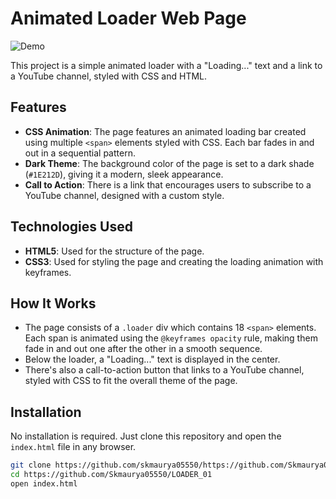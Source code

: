 # Animated Loader Web Page

![Demo](https://i.imghippo.com/files/AXMrS1728794565.jpg)

This project is a simple animated loader with a "Loading..." text and a link to a YouTube channel, styled with CSS and HTML.

## Features

- **CSS Animation**: The page features an animated loading bar created using multiple `<span>` elements styled with CSS. Each bar fades in and out in a sequential pattern.
- **Dark Theme**: The background color of the page is set to a dark shade (`#1E212D`), giving it a modern, sleek appearance.
- **Call to Action**: There is a link that encourages users to subscribe to a YouTube channel, designed with a custom style.
  

## Technologies Used

- **HTML5**: Used for the structure of the page.
- **CSS3**: Used for styling the page and creating the loading animation with keyframes.

## How It Works

- The page consists of a `.loader` div which contains 18 `<span>` elements. Each span is animated using the `@keyframes opacity` rule, making them fade in and out one after the other in a smooth sequence.
- Below the loader, a "Loading..." text is displayed in the center.
- There's also a call-to-action button that links to a YouTube channel, styled with CSS to fit the overall theme of the page.

## Installation

No installation is required. Just clone this repository and open the `index.html` file in any browser.

```bash
git clone https://github.com/skmaurya05550/https://github.com/Skmaurya05550/LOADER_01
cd https://github.com/Skmaurya05550/LOADER_01
open index.html

